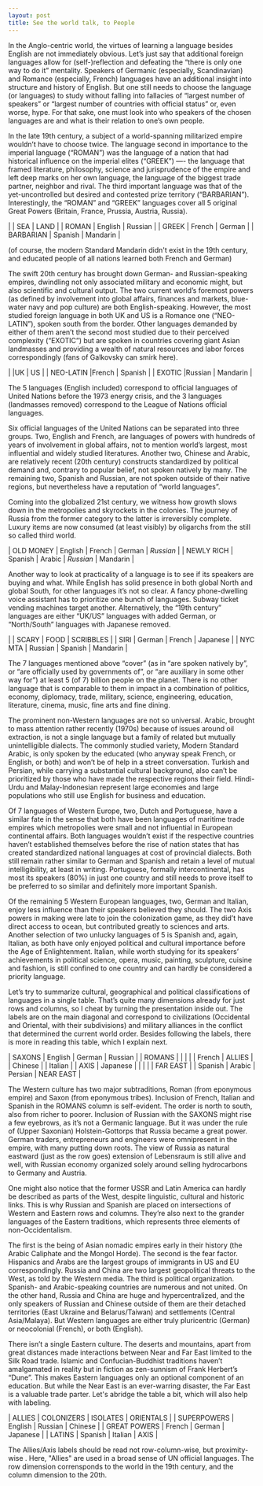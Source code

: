 ```yaml
---
layout: post
title: See the world talk, to People
---
```


In the Anglo-centric world, the virtues of learning a language besides English
are not immediately obvious. Let’s just say that additional foreign languages
allow for (self-)reflection and defeating the “there is only one way to do it”
mentality. Speakers of Germanic (especially, Scandinavian) and Romance
(especially, French) languages have an additional insight into structure and
history of English. But one still needs to choose the language (or languages) to
study without falling into fallacies of “largest number of speakers” or “largest
number of countries with official status” or, even worse, hype. For that sake,
one must look into who speakers of the chosen languages are and what is their
relation to one’s own people.

In the late 19th century, a subject of a world-spanning militarized empire
wouldn’t have to choose twice. The language second in importance to the imperial
language (“ROMAN”) was the language of a nation that had historical influence on
the imperial elites (“GREEK”) —- the language that framed literature,
philosophy, science and jurisprudence of the empire and left deep marks on her
own language, the language of the biggest trade partner, neighbor and rival. The
third important language was that of the yet-uncontrolled but desired and
contested prize territory (“BARBARIAN”). Interestingly, the “ROMAN” and “GREEK”
languages cover all 5 original Great Powers (Britain, France, Prussia, Austria,
Russia).

|           | SEA     | LAND     |
| ROMAN     | English | Russian  |
| GREEK     | French  | German   |
| BARBARIAN | Spanish | Mandarin |

(of course, the modern Standard Mandarin didn't exist in the 19th century, and
educated people of all nations learned both French and German)

The swift 20th century has brought down German- and Russian-speaking empires,
dwindling not only associated military and economic might, but also scientific
and cultural output. The two current world’s foremost powers (as defined by
involvement into global affairs, finances and markets, blue-water navy and pop
culture) are both English-speaking. However, the most studied foreign language
in both UK and US is a Romance one (“NEO-LATIN”), spoken south from the
border. Other languages demanded by either of them aren’t the second most
studied due to their perceived complexity (“EXOTIC”) but are spoken in countries
covering giant Asian landmasses and providing a wealth of natural resources and
labor forces correspondingly (fans of Galkovsky can smirk here).

|           |UK      | US        |
| NEO-LATIN |French  | Spanish   |
| EXOTIC    |Russian | Mandarin  |

The 5 languages (English included) correspond to official languages of United
Nations before the 1973 energy crisis, and the 3 languages (landmasses removed)
correspond to the League of Nations official languages.

Six official languages of the United Nations can be separated into three
groups. Two, English and French, are languages of powers with hundreds of years
of involvement in global affairs, not to mention world’s largest, most
influential and widely studied literatures. Another two, Chinese and Arabic, are
relatively recent (20th century) constructs standardized by political demand
and, contrary to popular belief, not spoken natively by many. The remaining two,
Spanish and Russian, are not spoken outside of their native regions, but
nevertheless have a reputation of “world languages”.

Coming into the globalized 21st century, we witness how growth slows down in the
metropolies and skyrockets in the colonies. The journey of Russia from the
former category to the latter is irreversibly complete. Luxury items are now
consumed (at least visibly) by oligarchs from the still so called third world.

| OLD MONEY  | English | French | German    | *Russian* |
| NEWLY RICH | Spanish | Arabic | *Russian* | Mandarin  |

Another way to look at practicality of a language is to see if its speakers are
buying and what. While English has solid presence in both global North and
global South, for other languages it’s not so clear. A fancy phone-dwelling
voice assistant has to prioritize one bunch of languages. Subway ticket vending
machines target another. Alternatively, the “19th century” languages are either
“UK/US” languages with added German, or “North/South” languages with Japanese
removed.

|         | SCARY   | FOOD    | SCRIBBLES |
| SIRI    | German  | French  | Japanese  |
| NYC MTA | Russian | Spanish | Mandarin  |

The 7 languages mentioned above “cover” (as in “are spoken natively by”, or “are
officially used by governments of”, or “are auxiliary in some other way for”) at
least 5 (of 7) billion people on the planet. There is no other language that is
comparable to them in impact in a combination of politics, economy, diplomacy,
trade, military, science, engineering, education, literature, cinema, music,
fine arts and fine dining.

The prominent non-Western languages are not so universal. Arabic, brought to
mass attention rather recently (1970s) because of issues around oil extraction,
is not a single language but a family of related but mutually unintelligible
dialects. The commonly studied variety, Modern Standard Arabic, is only spoken
by the educated (who anyway speak French, or English, or both) and won’t be of
help in a street conversation. Turkish and Persian, while carrying a substantial
cultural background, also can’t be prioritized by those who have made the
respective regions their field. Hindi-Urdu and Malay-Indonesian represent large
economies and large populations who still use English for business and
education.

Of 7 languages of Western Europe, two, Dutch and Portuguese, have a similar fate
in the sense that both have been languages of maritime trade empires which
metropolies were small and not influential in European continental affairs. Both
languages wouldn’t exist if the respective countries haven’t established
themselves before the rise of nation states that has created standardized
national languages at cost of provincial dialects. Both still remain rather
similar to German and Spanish and retain a level of mutual intelligibility, at
least in writing. Portuguese, formally intercontinental, has most its speakers
(80%) in just one country and still needs to prove itself to be preferred to so
similar and definitely more important Spanish.

Of the remaining 5 Western European languages, two, German and Italian, enjoy
less influence than their speakers believed they should. The two Axis powers in
making were late to join the colonization game, as they did’t have direct access
to ocean, but contributed greatly to sciences and arts. Another selection of two
unlucky languages of 5 is Spanish and, again, Italian, as both have only enjoyed
political and cultural importance before the Age of Enlightenment. Italian,
while worth studying for its speakers’ achievements in political science, opera,
music, painting, sculpture, cuisine and fashion, is still confined to one
country and can hardly be considered a priority language.

Let’s try to summarize cultural, geographical and political classifications of
languages in a single table. That’s quite many dimensions already for just rows
and columns, so I cheat by turning the presentation inside out. The labels are
on the main diagonal and correspond to civilizations (Occidental and Oriental,
with their subdivisions) and military alliances in the conflict that determined
the current world order. Besides following the labels, there is more in reading
this table, which I explain next.

| SAXONS  | English | German  | Russian   |
| ROMANS  |         |         |           |
| French  | ALLIES  |         | Chinese   |
| Italian |         | AXIS    | Japanese  |
|         |         |         |  FAR EAST |
| Spanish | Arabic  | Persian | NEAR EAST |


The Western culture has two major subtraditions, Roman (from eponymous empire)
and Saxon (from eponymous tribes). Inclusion of French, Italian and Spanish in
the ROMANS column is self-evident. The order is north to south, also from richer
to poorer. Inclusion of Russian with the SAXONS might rise a few eyebrows, as
it’s not a Germanic language. But it was under the rule of (Upper Saxonian)
Holstein-Gottorps that Russia became a great power. German traders,
entrepreneurs and engineers were omnipresent in the empire, with many putting
down roots. The view of Russia as natural eastward (just as the row goes)
extension of Lebensraum is still alive and well, with Russian economy organized
solely around selling hydrocarbons to Germany and Austria.

One might also notice that the former USSR and Latin America can hardly be
described as parts of the West, despite linguistic, cultural and historic
links. This is why Russian and Spanish are placed on intersections of Western
and Eastern rows and columns. They’re also next to the grander languages of the
Eastern traditions, which represents three elements of non-Occidentalism.

The first is the being of Asian nomadic empires early in their history (the
Arabic Caliphate and the Mongol Horde). The second is the fear factor. Hispanics
and Arabs are the largest groups of immigrants in US and EU
correspondingly. Russia and China are two largest geopolitical threats to the
West, as told by the Western media. The third is political
organization. Spanish- and Arabic-speaking countries are numerous and not
united. On the other hand, Russia and China are huge and hypercentralized, and
the only speakers of Russian and Chinese outside of them are their detached
territories (East Ukraine and Belarus/Taiwan) and settlements (Central
Asia/Malaya). But Western languages are either truly pluricentric (German) or
neocolonial (French), or both (English).

There isn’t a single Eastern culture. The deserts and mountains, apart from
great distances made interactions between Near and Far East limited to the Silk
Road trade. Islamic and Confucian-Buddhist traditions haven’t amalgamated in
reality but in fiction as zen-sunnism of Frank Herbert’s “Dune”. This makes
Eastern languages only an optional component of an education. But while the Near
East is an ever-warring disaster, the Far East is a valuable trade parter. Let's
abridge the table a bit, which will also help with labeling.

| ALLIES       | COLONIZERS | ISOLATES | ORIENTALS |
| SUPERPOWERS  | English    | Russian  | Chinese   |
| GREAT POWERS | French     | German   | Japanese  |
| LATINS       | Spanish    | Italian  | AXIS      |

The Allies/Axis labels should be read not row-column-wise, but proximity-wise
. Here, "Allies" are used in a broad sense of UN official languages. The row
dimension corrensponds to the world in the 19th century, and the column
dimension to the 20th.
